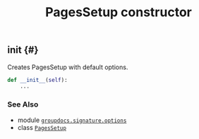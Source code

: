 ﻿---
title: PagesSetup constructor
second_title: GroupDocs.Signature for Python via .NET API References
description: 
type: docs
url: /python-net/groupdocs.signature.options/pagessetup/__init__/
is_root: false
weight: 10
---

## __init__ {#}

Creates PagesSetup with default options.



```python
def __init__(self):
    ...
```





### See Also
* module [`groupdocs.signature.options`](../../)
* class [`PagesSetup`](/signature/python-net/groupdocs.signature.options/pagessetup)
